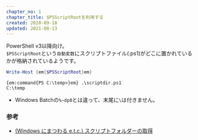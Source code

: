```yaml
---
chapter_no: 1
chapter_title: $PSScriptRootを利用する
created: 2020-09-18
updated: 2021-08-13
---
```

PowerShell v3以降向け。  
`$PSScriptRoot`という`自動変数`にスクリプトファイル(.ps1)がどこに置かれているかが格納されているようです。

```:scriptdir.ps1
Write-Host {em{$PSScriptRoot}em}
```

```output:実行結果
{em:command{PS C:\temp>}em} .\scriptdir.ps1
C:\temp
```
- Windows Batchの`%~dp0`とは違って、末尾に`\`は付きません。

### 参考
- [(Windows にまつわる e.t.c.) スクリプトフォルダーの取得](https://www.vwnet.jp/Windows/PowerShell/pwd.htm)
